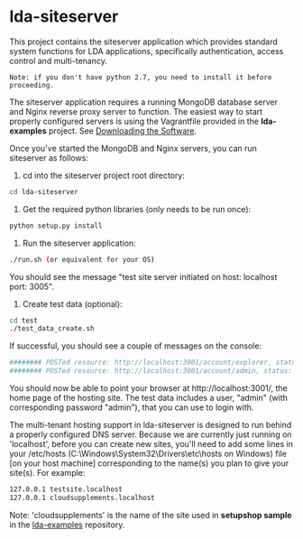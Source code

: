 lda-siteserver
==============

This project contains the siteserver application which provides standard system functions for LDA applications, specifically
authentication, access control and multi-tenancy.

`
Note: if you don't have python 2.7, you need to install it before proceeding.
`

The siteserver application requires a running MongoDB database server and Nginx reverse proxy server to function. 
The easiest way to start properly configured servers is using the Vagrantfile provided in the **lda-examples** project.
See [Downloading the Software](http://ld4apps.github.io/downloading-the-software/index.html).

Once you've started the MongoDB and Nginx servers, you can run siteserver as follows:

1. cd into the siteserver project root directory:
```sh
cd lda-siteserver
```

1. Get the required python libraries (only needs to be run once):
```sh
python setup.py install
```

1. Run the siteserver application:
```sh
./run.sh (or equivalent for your OS)
```
You should see the message "test site server initiated on host: localhost port: 3005".

1. Create test data (optional):
```sh
cd test
./test_data_create.sh
```
If successful, you should see a couple of messages on the console:
```sh
######## POSTed resource: http://localhost:3001/account/explorer, status: 201
######## POSTed resource: http://localhost:3001/account/admin, status: 201
```

You should now be able to point your browser at http://localhost:3001/, the home page of the hosting site. The test data includes 
a user, "admin" (with corresponding password "admin"), that you can use to login with.

The multi-tenant hosting support in lda-siteserver is designed to run behind a properly configured DNS server.
Because we are currently just running on 'localhost', before you can create new sites, you'll need to add some lines
in your /etc/hosts (C:\Windows\System32\Drivers\etc\hosts on Windows) file [on your host machine] corresponding to the name(s)
you plan to give your site(s). 
For example:

```sh
127.0.0.1 testsite.localhost
127.0.0.1 cloudsupplements.localhost
```

Note: 'cloudsupplements' is the name of the site used in **setupshop sample** in the [lda-examples](https://github.com/ld4apps/lda-examples) repository.
 